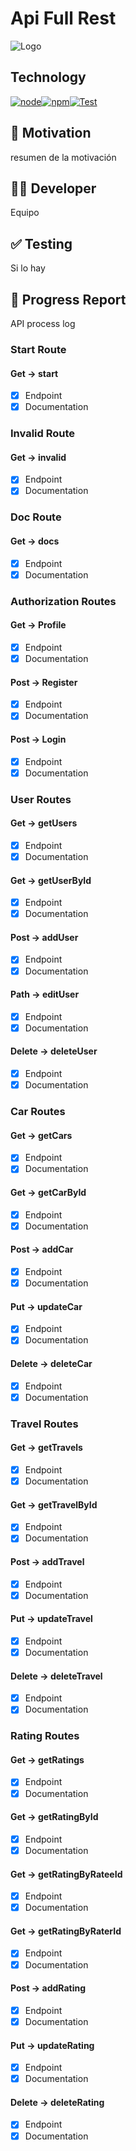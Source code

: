 # Api Full Rest

![Logo](img/BANNER.png)

## Technology

[![node](https://img.shields.io/badge/node-20.x-green.svg)](https://nodejs.org/docs/latest-v20.x/api/index.html)[![npm](https://img.shields.io/badge/npm-10.x-red.svg)](https://www.npmjs.com/)[![Test](https://img.shields.io/badge/Test-Vitest_-yellow.svg)](https://vitest.dev/)

## 👀 Motivation

resumen de la motivación

## 🧑‍💻 Developer

Equipo

## ✅ Testing

Si lo hay

## 🩻 Progress Report

API process log

### Start Route

#### Get -> start

- [x] Endpoint
- [x] Documentation

### Invalid Route

#### Get -> invalid

- [x] Endpoint
- [x] Documentation

### Doc Route

#### Get -> docs

- [x] Endpoint
- [x] Documentation

### Authorization Routes

#### Get -> Profile

- [x] Endpoint
- [x] Documentation

#### Post -> Register

- [x] Endpoint
- [x] Documentation

#### Post -> Login

- [x] Endpoint
- [x] Documentation

### User Routes

#### Get -> getUsers

- [x] Endpoint
- [x] Documentation

#### Get -> getUserById

- [x] Endpoint
- [x] Documentation

#### Post -> addUser

- [x] Endpoint
- [x] Documentation

#### Path -> editUser

- [x] Endpoint
- [x] Documentation

#### Delete -> deleteUser

- [x] Endpoint
- [x] Documentation

### Car Routes

#### Get -> getCars

- [x] Endpoint
- [x] Documentation

#### Get -> getCarById

- [x] Endpoint
- [x] Documentation

#### Post -> addCar

- [x] Endpoint
- [x] Documentation

#### Put -> updateCar

- [x] Endpoint
- [x] Documentation

#### Delete -> deleteCar

- [x] Endpoint
- [x] Documentation

### Travel Routes

#### Get -> getTravels

- [x] Endpoint
- [x] Documentation

#### Get -> getTravelById

- [x] Endpoint
- [x] Documentation

#### Post -> addTravel

- [x] Endpoint
- [x] Documentation

#### Put -> updateTravel

- [x] Endpoint
- [x] Documentation

#### Delete -> deleteTravel

- [x] Endpoint
- [x] Documentation

### Rating Routes

#### Get -> getRatings

- [x] Endpoint
- [x] Documentation

#### Get -> getRatingById

- [x] Endpoint
- [x] Documentation

#### Get -> getRatingByRateeId

- [x] Endpoint
- [x] Documentation

#### Get -> getRatingByRaterId

- [x] Endpoint
- [x] Documentation

#### Post -> addRating

- [x] Endpoint
- [x] Documentation

#### Put -> updateRating

- [x] Endpoint
- [x] Documentation

#### Delete -> deleteRating

- [x] Endpoint
- [x] Documentation
